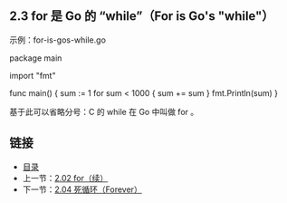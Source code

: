 ## 2.3 for 是 Go 的 “while”（For is Go's "while"）

示例：for-is-gos-while.go

  package main

  import "fmt"

  func main() {
    sum := 1
    for sum < 1000 {
      sum += sum
    }
    fmt.Println(sum)
  }

基于此可以省略分号：C 的 while 在 Go 中叫做 for 。

## 链接
* [目录](https://github.com/alphaeye/go-zh/blob/master/tour/directory.md)
* 上一节：[2.02 for（续）](https://github.com/alphaeye/go-zh/blob/master/tour/02.02.md)
* 下一节：[2.04 死循环（Forever）](https://github.com/alphaeye/go-zh/blob/master/tour/02.04.md)
